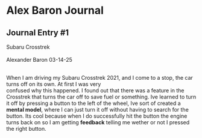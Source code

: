 <h1>Alex Baron Journal</h1>

<h2>Journal Entry #1</h2>
Subaru Crosstrek<br><br>
Alexander Baron 03-14-25<br><br>


When I am driving my Subaru Crosstrek 2021, and I come to a stop, the car turns off on its own. At first I was very <br> confused why this happened. I found out that there was a feature in the Crosstrek that turns the car off to save fuel 
or something. Ive learned to turn it off by pressing a button to the left of the wheel, Ive sort of created a **mental model**,
where I can just turn it off without having to search for the button. Its cool because when I do successfully hit the 
button the engine turns back on so I am getting **feedback** telling me wether or not I pressed the right button.


